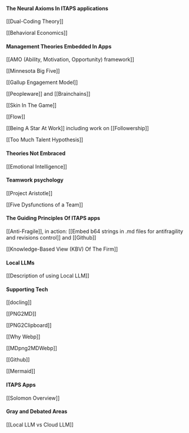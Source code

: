 

#### The Neural Axioms In ITAPS applications

[[Dual-Coding Theory]]

[[Behavioral Economics]]

#### Management Theories Embedded In Apps

[[AMO (Ability, Motivation, Opportunity) framework]]

[[Minnesota Big Five]]

[[Gallup Engagement Model]]

[[Peopleware]] and [[Brainchains]]

[[Skin In The Game]]

[[Flow]]

[[Being A Star At Work]] including work on [[Followership]]

[[Too Much Talent Hypothesis]]

#### 

#### Theories Not Embraced

[[Emotional Intelligence]]

#### Teamwork psychology

[[Project Aristotle]]

[[Five Dysfunctions of a Team]]

#### The Guiding Principles Of ITAPS apps

 [[Anti-Fragile]], in action: [[Embed b64 strings in .md files for antifragility and revisions control]] and [[Github]]

[[Knowledge-Based View (KBV) Of The Firm]]

#### Local LLMs

[[Description of using Local LLM]]

#### Supporting Tech

[[docling]]

[[PNG2MD]]

[[PNG2Clipboard]]

[[Why Webp]]

[[MDpng2MDWebp]]

[[Github]]

[[Mermaid]]


#### ITAPS Apps

[[Solomon Overview]] 


#### Gray and Debated Areas

[[Local LLM vs Cloud LLM]]




